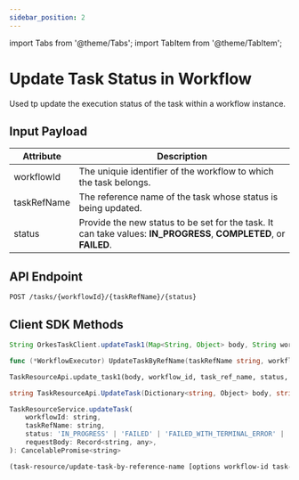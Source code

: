 ```yaml
---
sidebar_position: 2
---
```


import Tabs from '@theme/Tabs';
import TabItem from '@theme/TabItem';

# Update Task Status in Workflow

Used tp update the execution status of the task within a workflow instance.

## Input Payload

| Attribute | Description |
| -- | -- |
| workflowId | The uniquie identifier of the workflow to which the task belongs. | 
| taskRefName | The reference name of the task whose status is being updated. |
| status | Provide the new status to be set for the task. It can take values: **IN_PROGRESS**, **COMPLETED**, or **FAILED**. |

## API Endpoint
```
POST /tasks/{workflowId}/{taskRefName}/{status}
```

## Client SDK Methods

<Tabs>
<TabItem value="Java" label="Java">

```java
String OrkesTaskClient.updateTask1(Map<String, Object> body, String workflowId, String taskRefName, String status) throws ApiException
```

</TabItem>
<TabItem value="Golang" label="Golang">

```go
func (*WorkflowExecutor) UpdateTaskByRefName(taskRefName string, workflowInstanceId string, status model.TaskResultStatus, output interface{}) error
```

</TabItem>
<TabItem value="Python" label="Python">

```python
TaskResourceApi.update_task1(body, workflow_id, task_ref_name, status, **kwargs)
```

</TabItem>
<TabItem value="CSharp" label="CSharp">

```csharp
string TaskResourceApi.UpdateTask(Dictionary<string, Object> body, string workflowId, string taskRefName, string status, string workerid = null)
```

</TabItem>
<TabItem value="Javascript" label="Javascript">

```javascript
TaskResourceService.updateTask(
    workflowId: string,
    taskRefName: string,
    status: 'IN_PROGRESS' | 'FAILED' | 'FAILED_WITH_TERMINAL_ERROR' | 'COMPLETED',
    requestBody: Record<string, any>,
): CancelablePromise<string>
```

</TabItem>
<TabItem value="Clojure" label="Clojure">

```clojure
(task-resource/update-task-by-reference-name [options workflow-id task-reference-name status update-req])
```

</TabItem>
</Tabs>
